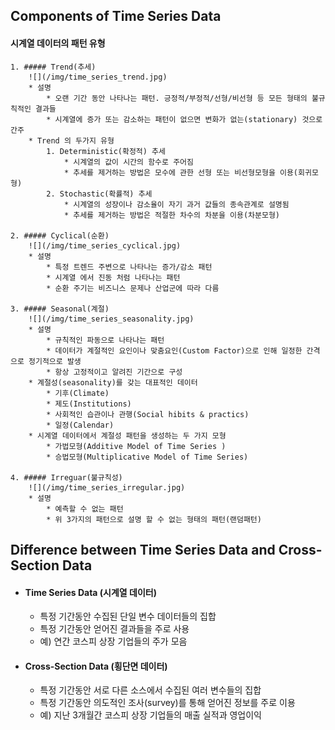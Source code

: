 ## Components of Time Series Data

#### 시계열 데이터의 패턴 유형
    1. ##### Trend(추세)
        ![](/img/time_series_trend.jpg)
        * 설명
            * 오랜 기간 동안 나타나는 패턴. 긍정적/부정적/선형/비선형 등 모든 형태의 불규칙적인 결과들
            * 시계열에 증가 또는 감소하는 패턴이 없으면 변화가 없는(stationary) 것으로 간주
        * Trend 의 두가지 유형
            1. Deterministic(확정적) 추세
                * 시계열의 값이 시간의 함수로 주어짐
                * 추세를 제거하는 방법은 모수에 관한 선형 또는 비선형모형을 이용(회귀모형)
            2. Stochastic(확률적) 추세
                * 시계열의 성장이나 감소율이 자기 과거 값들의 종속관계로 설명됨
                * 추세를 제거하는 방법은 적절한 차수의 차분을 이용(차분모형)
        
    2. ##### Cyclical(순환)
        ![](/img/time_series_cyclical.jpg)
        * 설명
            * 특정 트렌드 주변으로 나타나는 증가/감소 패턴
            * 시계열 에서 진동 처럼 나타나는 패턴
            * 순환 주기는 비즈니스 문제나 산업군에 따라 다름
            
    3. ##### Seasonal(계절)
        ![](/img/time_series_seasonality.jpg)
        * 설명
            * 규칙적인 파동으로 나타나는 패턴
            * 데이터가 계절적인 요인이나 맞춤요인(Custom Factor)으로 인해 일정한 간격으로 정기적으로 발생
            * 항상 고정적이고 알려진 기간으로 구성
        * 계절성(seasonality)를 갖는 대표적인 데이터
            * 기후(Climate)
            * 제도(Institutions)
            * 사회적인 습관이나 관행(Social hibits & practics)
            * 일정(Calendar)
        * 시계열 데이터에서 계절성 패턴을 생성하는 두 가지 모형
            * 가법모형(Additive Model of Time Series )
            * 승법모형(Multiplicative Model of Time Series)
            
    4. ##### Irreguar(불규칙성)
        ![](/img/time_series_irregular.jpg)
        * 설명
            * 예측할 수 없는 패턴
            * 위 3가지의 패턴으로 설명 할 수 없는 형태의 패턴(랜덤패턴)
            
## Difference between Time Series Data and Cross-Section Data
* #### Time Series Data (시계열 데이터)
    * 특정 기간동안 수집된 단일 변수 데이터들의 집합
    * 특정 기간동안 얻어진 결과들을 주로 사용
    * 예) 연간 코스피 상장 기업들의 주가 모음
* #### Cross-Section Data (횡단면 데이터)
    * 특정 기간동안 서로 다른 소스에서 수집된 여러 변수들의 집합
    * 특정 기간동안 의도적인 조사(survey)를 통해 얻어진 정보를 주로 이용
    * 예) 지난 3개월간 코스피 상장 기업들의 매출 실적과 영업이익